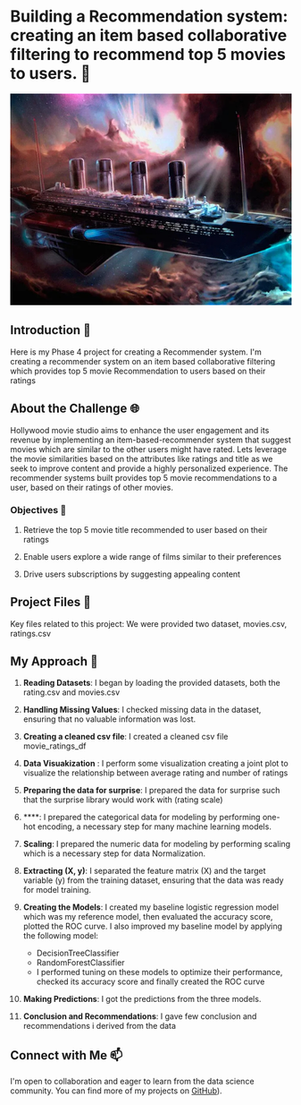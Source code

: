 # Building a Recommendation system: creating an item based collaborative filtering to recommend top 5 movies to users. 🚀

![Project Image](https://github.com/AmirFARES/Kaggle-Spaceship-Titanic/blob/main/imgs/spaceship.jpg)

## Introduction 🌟
Here is my Phase 4 project for creating a Recommender system. I'm creating a recommender system on an item based collaborative filtering which provides top 5 movie Recommendation to users based on their ratings

## About the Challenge 🌐
Hollywood movie studio aims to enhance the user engagement and its revenue by implementing an item-based-recommender system that suggest movies which are similar to the other users might have rated. Lets leverage the movie similarities based on the attributes like ratings and title as we seek to improve content and provide a highly personalized experience. The recommender systems built provides top 5 movie recommendations to a user, based on their ratings of other movies.


### Objectives 📝
1. Retrieve the top 5 movie title recommended to user based on their ratings

2. Enable users explore a wide range of films similar to their preferences

3. Drive users subscriptions by suggesting appealing content


## Project Files 📂

Key files related to this project:
We were provided two dataset, movies.csv, ratings.csv

## My Approach 🚀

1. **Reading Datasets**: I began by loading the provided datasets, both the rating.csv and movies.csv

2. **Handling Missing Values**: I checked missing data in the dataset, ensuring that no valuable information was lost.

3. **Creating a cleaned csv file**:  I created a cleaned csv file movie_ratings_df

4. **Data Visuakization** : I perform some visualization creating a joint plot to visualize the relationship between average rating and number of ratings

5. **Preparing the data for surprise**: I prepared the data for surprise  such that the surprise library would work with (rating scale)

6. ****: I prepared the categorical data for modeling by performing one-hot encoding, a necessary step for many machine learning models.

7. **Scaling**: I prepared the numeric data for modeling by performing scaling which is a necessary step for data Normalization.

8. **Extracting (X, y)**: I separated the feature matrix (X) and the target variable (y) from the training dataset, ensuring that the data was ready for model training.

9. **Creating the Models**: I created my baseline logistic regression model which was my reference model, then evaluated the accuracy score, plotted the ROC curve. I also improved my baseline model by applying the following model:
     - DecisionTreeClassifier
     - RandomForestClassifier
     - I performed tuning on these models to optimize their performance, checked its accuracy score and finally created the ROC curve 

10. **Making Predictions**: I got the predictions from the three models.

11. **Conclusion and Recommendations**: I gave few conclusion and recommendations i derived from the data


## Connect with Me 📫

I'm open to collaboration and eager to learn from the data science community. You can find more of my projects on [GitHub](https://github.com/mikabenson/Space_ship-project)).


